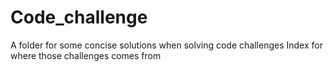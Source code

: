 # Code_challenge
A folder for some concise solutions when solving code challenges
Index for where those challenges comes from
